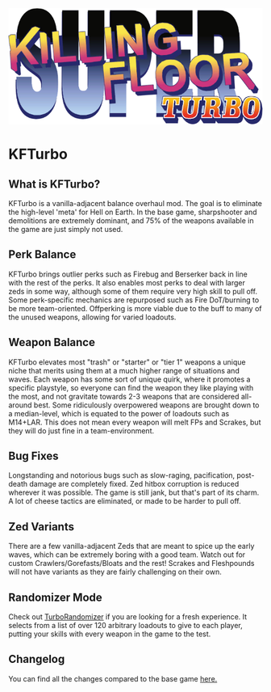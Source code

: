 ![](./readme/TurboSticker.png)

# KFTurbo

## What is KFTurbo?
KFTurbo is a vanilla-adjacent balance overhaul mod.
The goal is to eliminate the high-level 'meta' for Hell on Earth.
In the base game, sharpshooter and demolitions are extremely dominant, and 75% of the weapons available in the game are just simply not used.


## Perk Balance
KFTurbo brings outlier perks such as Firebug and Berserker back in line with the rest of the perks.
It also enables most perks to deal with larger zeds in some way, although some of them require very high skill to pull off.
Some perk-specific mechanics are repurposed such as Fire DoT/burning to be more team-oriented.
Offperking is more viable due to the buff to many of the unused weapons, allowing for varied loadouts.


## Weapon Balance
KFTurbo elevates most "trash" or "starter" or "tier 1" weapons a unique niche that merits using them at a much higher range of situations and waves.
Each weapon has some sort of unique quirk, where it promotes a specific playstyle, so everyone can find the weapon they like playing with the most, and not gravitate towards 2-3 weapons that are considered all-around best.
Some ridiculously overpowered weapons are brought down to a median-level, which is equated to the power of loadouts such as M14+LAR. 
This does not mean every weapon will melt FPs and Scrakes, but they will do just fine in a team-environment.


## Bug Fixes
Longstanding and notorious bugs such as slow-raging, pacification, post-death damage are completely fixed.
Zed hitbox corruption is reduced wherever it was possible. The game is still jank, but that's part of its charm.
A lot of cheese tactics are eliminated, or made to be harder to pull off.


## Zed Variants
There are a few vanilla-adjacent Zeds that are meant to spice up the early waves, which can be extremely boring with a good team.
Watch out for custom Crawlers/Gorefasts/Bloats and the rest!
Scrakes and Fleshpounds will not have variants as they are fairly challenging on their own.


## Randomizer Mode
Check out [TurboRandomizer](https://github.com/KFPilot/KFTurboRandomizer) if you are looking for a fresh experience. 
It selects from a list of over 120 arbitrary loadouts to give to each player, putting your skills with every weapon in the game to the test.


## Changelog
You can find all the changes compared to the base game [here.](./changelog.md)
